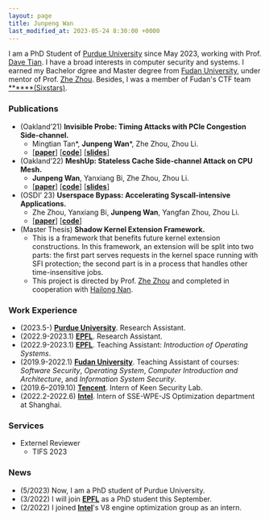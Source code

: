 ```yaml
---
layout: page
title: Junpeng Wan
last_modified_at: 2023-05-24 8:30:00 +0000
---
```


I am a PhD Student of [Purdue University](https://www.purdue.edu) since May 2023, working with Prof. [Dave Tian](https://davejingtian.org). I have a broad interests in computer security and systems. I earned my Bachelor dgree and Master degree from  [Fudan University](https://www.fudan.edu.cn/en/), under mentor of Prof. [Zhe Zhou](https://www.y-droid.com/zhe/index.html). Besides, I was a member of Fudan's CTF team [\*\*\*\*\*\*(Sixstars)](https://github.com/sixstars).

<!-- Before that, I was a PhD Student at [École polytechnique fédérale de Lausanne(EPFL)](https://www.epfl.ch/en/) for seven months, where I did a semester project at [PARSA](https://parsa.epfl.ch). -->

### Publications
+ (Oakland’21) **Invisible Probe: Timing Attacks with PCIe Congestion Side-channel.** 
  * Mingtian Tan\*, **Junpeng Wan**\*, Zhe Zhou, Zhou Li. 
  * [[**paper**]](/files/InvisibleProbe.pdf) [[**code**]](https://github.com/stefan1wan/InvisibleProbe) [[**slides**]](/files/InvisibleProbe.key)
+ (Oakland’22) **MeshUp: Stateless Cache Side-channel Attack on CPU Mesh.** 
  * **Junpeng Wan**, Yanxiang Bi, Zhe Zhou, Zhou Li. 
  * [[**paper**]](/files/MeshUp.pdf) [[**code**]](https://github.com/stefan1wan/MeshUp) [[**slides**]](/files/318-MeshUp.pptx)
+ (OSDI’ 23) **Userspace Bypass: Accelerating Syscall-intensive Applications.**
  * Zhe Zhou, Yanxiang Bi, **Junpeng Wan**, Yangfan Zhou, Zhou Li. 
  * [[**paper**]](https://www.usenix.org/presentation/zhou-zhe) [[**code**]](https://github.com/glarer/UserspaceBypass)
+ (Master Thesis) **Shadow Kernel Extension Framework.** 
    + This is a framework that benefits future kernel extension constructions. In this framework, an extension will be split into two parts: the first part serves requests in the kernel space running with SFI protection; the second part is in a process that handles other time-insensitive jobs.
    + This project is directed by Prof. [Zhe Zhou](https://cs.fudan.edu.cn/0b/f1/c24865a265201/page.htm) and completed in cooperation with [Hailong Nan](https://github.com/hailongeric).

### Work Experience
+ (2023.5-)  [**Purdue University**](https://www.purdue.edu). Research Assistant.
+ (2022.9-2023.1) [**EPFL**](https://www.epfl.ch/en/). Research Assistant.
+ (2022.9-2023.1) [**EPFL**](https://www.epfl.ch/en/). Teaching Assistant: *Introduction of Operating Systems*.
+ (2019.9-2022.1) [**Fudan University**](https://www.fudan.edu.cn/en/). Teaching Assistant of courses: *Software Security*, *Operating System*, *Computer Introduction and Architecture*, and *Information System Security*.
+ (2019.6–2019.10) [**Tencent**](https://www.tencent.com/en-us/). Intern of Keen Security Lab. 
+ (2022.2-2022.6) [**Intel**](https://www.intel.com/content/www/us/en/homepage.htm). Intern of SSE-WPE-JS Optimization department at Shanghai.

### Services
+ Externel Reviewer
  + TIFS 2023

<!-- ### Awards
+ Intel Fellowship 2021, at Fudan University
+ Outstanding Graduate Award of Shanghai 2022, at Fudan University
+ Herbold Scholarship 2023, at Purdue University -->


### News
+ (5/2023) Now, I am a PhD student of Purdue University.
+ (3/2022) I will join [**EPFL**](https://www.epfl.ch/en/) as a PhD student this September.
+ (2/2022) I joined [**Intel**](https://www.intel.com/content/www/us/en/homepage.html)'s V8 engine optimization group as an intern. 
